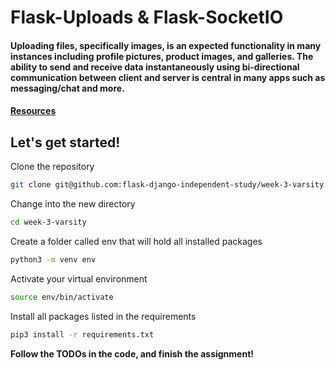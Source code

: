 # Flask-Uploads & Flask-SocketIO

#### Uploading files, specifically images, is an expected functionality in many instances including profile pictures, product images, and galleries. The ability to send and receive data instantaneously using bi-directional communication between client and server is central in many apps such as messaging/chat and more.

#### [Resources](https://github.com/flask-django-independent-study/varsity/blob/master/Resources/Week-3.md)

## Let's get started!

Clone the repository
```zsh
git clone git@github.com:flask-django-independent-study/week-3-varsity.git
```

Change into the new directory
```zsh
cd week-3-varsity
```

Create a folder called env that will hold all installed packages
```zsh
python3 -m venv env
```

Activate your virtual environment
```zsh
source env/bin/activate
```

Install all packages listed in the requirements
```zsh
pip3 install -r requirements.txt
```

**Follow the TODOs in the code, and finish the assignment!**
